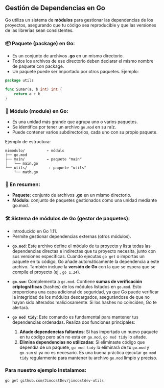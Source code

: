 ## Gestión de Dependencias en Go
Go utiliza un sistema de **módulos** para gestionar las dependencias de los proyectos, asegurando que tu código sea reproducible y que las versiones de las librerías sean consistentes.

### 📦 Paquete (package) en Go:
- Es un conjunto de archivos **.go** en un mismo directorio.
- Todos los archivos de ese directorio deben declarar el mismo nombre de paquete con package.
- Un paquete puede ser importado por otros paquetes.
Ejemplo:

```go
package utils

func Sumar(a, b int) int {
    return a + b
}
```

### 📂 Módulo (module) en Go:
- Es una unidad más grande que agrupa uno o varios paquetes.
- Se identifica por tener un archivo `go.mod` en su raíz.
- Puede contener varios subdirectorios, cada uno con su propio paquete.

Ejemplo de estructura:
```text
mimodulo/          ← módulo
├── go.mod
├── main/          ← paquete "main"
│   └── main.go
└── utils/          ← paquete "utils"
    └── math.go
```

### 🧠 En resumen:
- **Paquete:** conjunto de archivos **.go** en un mismo directorio.
- **Módulo:** conjunto de paquetes gestionados como una unidad mediante go.mod.

### 🛠️ Sistema de módulos de Go (gestor de paquetes):
- Introducido en Go 1.11.
- Permite gestionar dependencias externas (otros módulos).

* **`go.mod`**: Este archivo define el módulo de tu proyecto y lista todas las dependencias directas e indirectas que tu proyecto necesita, junto con sus versiones específicas. Cuando ejecutas `go get` o importas un paquete en tu código, Go añade automáticamente la dependencia a este archivo. También incluye la **versión de Go** con la que se espera que se compile el proyecto (ej., `go 1.24`).

* **`go.sum`**: Complementa a `go.mod`. Contiene **sumas de verificación criptográficas** (hashes) de los módulos listados en `go.mod`. Esto proporciona una capa adicional de seguridad, ya que Go puede verificar la integridad de los módulos descargados, asegurándose de que no hayan sido alterados maliciosamente. Si los hashes no coinciden, Go te alertará.

* **`go mod tidy`**: Este comando es fundamental para mantener tus dependencias ordenadas. Realiza dos funciones principales:
    1.  **Añade dependencias faltantes**: Si has importado un nuevo paquete en tu código pero aún no está en `go.mod`, `go mod tidy` lo añade.
    2.  **Elimina dependencias no utilizadas**: Si eliminaste código que dependía de un paquete, `go mod tidy` lo eliminará de tu `go.mod` y `go.sum` si ya no es necesario.
    Es una buena práctica ejecutar `go mod tidy` regularmente para mantener tu archivo `go.mod` limpio y preciso.

### Para nuestro ejemplo instalamos:
 ```sh
 go get github.com/JimcostDev/jimcostdev-utils
 ```
